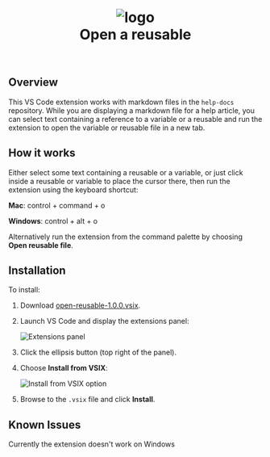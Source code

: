 <h1 align="center">
  <br>
  <img src="https://raw.githubusercontent.com/hubwriter/open-reusables/master/images/open-reusable-icon.png" alt="logo">
  <br>
  Open a reusable
  <br>
</h1>
<br>

## Overview

This VS Code extension works with markdown files in the `help-docs` repository. While you are displaying a markdown file for a help article, you can select text containing a reference to a variable or a reusable and run the extension to open the variable or reusable file in a new tab. 

## How it works

Either select some text containing a reusable or a variable, or just click inside a reusable or variable to place the cursor there, then run the extension using the keyboard shortcut:

**Mac**: control + command + o

**Windows**: control + alt + o

Alternatively run the extension from the command palette by choosing **Open reusable file**.

## Installation

To install:

1. Download [open-reusable-1.0.0.vsix](https://raw.githubusercontent.com/hubwriter/open-reusables/master/open-reusable-1.0.0.vsix).

1. Launch VS Code and display the extensions panel:

   ![Extensions panel](https://raw.githubusercontent.com/hubwriter/open-reusables/master/images/extension-installation2.png)

1. Click the ellipsis button (top right of the panel).

1. Choose **Install from VSIX**:

   ![Install from VSIX option](https://raw.githubusercontent.com/hubwriter/open-reusables/master/images/extension-installation2.png)

1. Browse to the `.vsix` file and click **Install**.

## Known Issues

Currently the extension doesn't work on Windows

